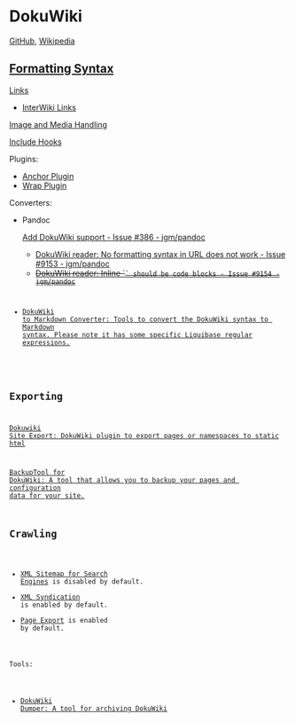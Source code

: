 # DokuWiki
[GitHub](https://github.com/dokuwiki/dokuwiki), [Wikipedia](https://en.wikipedia.org/wiki/DokuWiki)

## [Formatting Syntax](https://www.dokuwiki.org/wiki:syntax)
[Links](https://www.dokuwiki.org/link)
- [InterWiki Links](https://www.dokuwiki.org/interwiki)

[Image and Media Handling](https://www.dokuwiki.org/images)

[Include Hooks](https://www.dokuwiki.org/include_hooks)

Plugins:
- [Anchor Plugin](https://www.dokuwiki.org/plugin:anchor)
- [Wrap Plugin](https://www.dokuwiki.org/plugin:wrap)

Converters:
- Pandoc

  [Add DokuWiki support - Issue #386 - jgm/pandoc](https://github.com/jgm/pandoc/issues/386)

  - [DokuWiki reader: No formatting syntax in URL does not work - Issue #9153 - jgm/pandoc](https://github.com/jgm/pandoc/issues/9153)
  - ~~[DokuWiki reader: Inline \`<code>\` should be code blocks - Issue #9154 - jgm/pandoc](https://github.com/jgm/pandoc/issues/9154)~~

- [DokuWiki to Markdown Converter: Tools to convert the DokuWiki syntax to Markdown syntax. Please note it has some specific Liquibase regular expressions.](https://github.com/ludoza/DokuWiki-to-Markdown-Converter)

## Exporting
[Dokuwiki Site Export: DokuWiki plugin to export pages or namespaces to static html](https://github.com/i-net-software/dokuwiki-plugin-siteexport)

[BackupTool for DokuWiki: A tool that allows you to backup your pages and configuration data for your site.](https://github.com/tatewake/dokuwiki-plugin-backup)

## Crawling
- [XML Sitemap for Search Engines](https://www.dokuwiki.org/sitemap) is disabled by default.
- [XML Syndication](https://www.dokuwiki.org/syndication) is enabled by default.
- [Page Export](https://www.dokuwiki.org/export) is enabled by default.

Tools:
- [DokuWiki Dumper: A tool for archiving DokuWiki](https://github.com/saveweb/dokuwiki-dumper/)